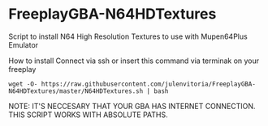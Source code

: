 # FreeplayGBA-N64HDTextures

Script to install N64 High Resolution Textures to use with Mupen64Plus Emulator
 
How to install
Connect via ssh or insert this command  via terminak on your freeplay

    wget -O- https://raw.githubusercontent.com/julenvitoria/FreeplayGBA-N64HDTextures/master/N64HDTextures.sh | bash


NOTE: IT'S NECCESARY THAT YOUR GBA HAS INTERNET CONNECTION.  THIS SCRIPT WORKS WITH ABSOLUTE PATHS.